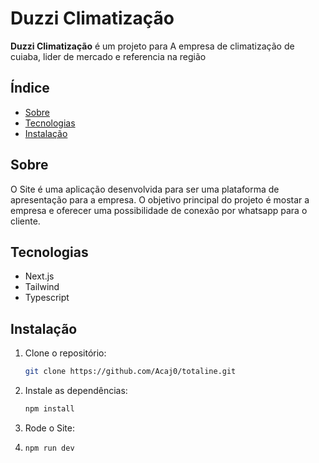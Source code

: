 # Duzzi Climatização

**Duzzi Climatização** é um projeto para A empresa de climatização de cuiaba, lider de mercado e referencia na região

## Índice

- [Sobre](#sobre)
- [Tecnologias](#tecnologias)
- [Instalação](#instalação)

## Sobre

O Site é uma aplicação desenvolvida para ser uma plataforma de apresentação para a empresa. O objetivo principal do projeto é mostar a empresa e oferecer uma possibilidade de conexão por whatsapp para o cliente.

## Tecnologias

- Next.js
- Tailwind
- Typescript

## Instalação

1. Clone o repositório:
   ```bash
   git clone https://github.com/Acaj0/totaline.git
   ```
2. Instale as dependências:
   ```bash
   npm install
   ```
3. Rode o Site:
4. ```bash
   npm run dev
   ```
